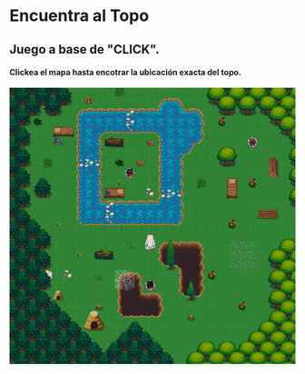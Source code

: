 
# Encuentra al Topo
## Juego a base de "CLICK".

#### Clickea el mapa hasta encotrar la ubicación exacta del topo.


![Alt text](https://raw.githubusercontent.com/Garri7/Juego-Topo/main/img/tesoro.png "juego del topo")

